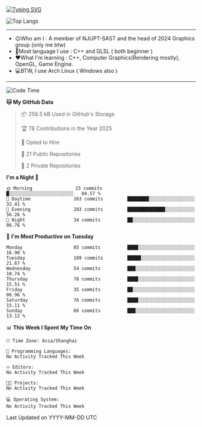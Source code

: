 <a href="https://git.io/typing-svg">
  <img src="https://readme-typing-svg.demolab.com?font=Fira+Code&pause=1000&random=false&width=435&separator=%3D&lines=std%3A%3Aprintln(%22Hello,+world!%22);" alt="Typing SVG" />
</a>

![Top Langs](https://github-readme-stats.vercel.app/api/top-langs/?username=FOTH0626&theme=transparent)

---

- 😉Who am I : A member of NJUPT-SAST and the head of 2024 Graphics group (only me btw)
- 📖Most language I use : C++ and GLSL ( both beginner )
- ❤What I'm learning : C++, Computer Graphics(Rendering mostly), OpenGL, Game Engine.
- 💻BTW, I use Arch Linux ( Windows also )
---
<!--START_SECTION:waka-->
![Code Time](http://img.shields.io/badge/Code%20Time-191%20hrs%2022%20mins-blue)

**🐱 My GitHub Data** 

> 📦 256.5 kB Used in GitHub's Storage 
 > 
> 🏆 78 Contributions in the Year 2025
 > 
> 💼 Opted to Hire
 > 
> 📜 21 Public Repositories 
 > 
> 🔑 2 Private Repositories 
 > 
**I'm a Night 🦉** 

```text
🌞 Morning                23 commits          █░░░░░░░░░░░░░░░░░░░░░░░░   04.57 % 
🌆 Daytime                163 commits         ████████░░░░░░░░░░░░░░░░░   32.41 % 
🌃 Evening                283 commits         ██████████████░░░░░░░░░░░   56.26 % 
🌙 Night                  34 commits          ██░░░░░░░░░░░░░░░░░░░░░░░   06.76 % 
```
📅 **I'm Most Productive on Tuesday** 

```text
Monday                   85 commits          ████░░░░░░░░░░░░░░░░░░░░░   16.90 % 
Tuesday                  109 commits         █████░░░░░░░░░░░░░░░░░░░░   21.67 % 
Wednesday                54 commits          ███░░░░░░░░░░░░░░░░░░░░░░   10.74 % 
Thursday                 78 commits          ████░░░░░░░░░░░░░░░░░░░░░   15.51 % 
Friday                   35 commits          ██░░░░░░░░░░░░░░░░░░░░░░░   06.96 % 
Saturday                 76 commits          ████░░░░░░░░░░░░░░░░░░░░░   15.11 % 
Sunday                   66 commits          ███░░░░░░░░░░░░░░░░░░░░░░   13.12 % 
```


📊 **This Week I Spent My Time On** 

```text
🕑︎ Time Zone: Asia/Shanghai

💬 Programming Languages: 
No Activity Tracked This Week

🔥 Editors: 
No Activity Tracked This Week

🐱‍💻 Projects: 
No Activity Tracked This Week

💻 Operating System: 
No Activity Tracked This Week
```


 Last Updated on YYYY-MM-DD UTC
<!--END_SECTION:waka-->
